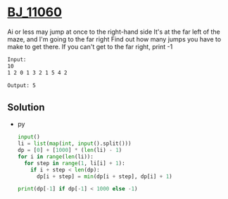 # [BJ_11060](https://acmicpc.net/problem/11060)

Ai or less may jump at once to the right-hand side
It's at the far left of the maze, and I'm going to the far right
Find out how many jumps you have to make to get there. If you can't get to the far right, print -1

```txt
Input:
10
1 2 0 1 3 2 1 5 4 2

Output: 5
```

## Solution

* py

  ```py
  input()
  li = list(map(int, input().split()))
  dp = [0] + [1000] * (len(li) - 1)
  for i in range(len(li)):
    for step in range(1, li[i] + 1):
      if i + step < len(dp):
        dp[i + step] = min(dp[i + step], dp[i] + 1)

  print(dp[-1] if dp[-1] < 1000 else -1)
  ```

